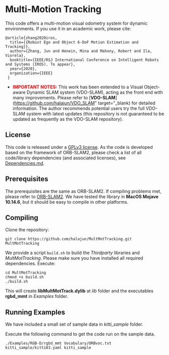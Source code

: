 # Multi-Motion Tracking #

This code offers a multi-motion visual odometry system for dynamic environments. If you use it in an academic work, please cite:

    @article{zhang2020iros,
      title={{Robust Ego and Object 6-DoF Motion Estimation and Tracking}},
      author={Zhang, Jun and Henein, Mina and Mahony, Robert and Ila, Viorela},
      booktitle={IEEE/RSJ International Conference on Intelligent Robots and Systems (IROS). To appear},
      year={2020},
      organization={IEEE}
     }

* <b><span style="color:red">IMPORTANT NOTES:</span></b> This work has been extended to a Visual Object-aware Dynamic SLAM system (VDO-SLAM), acting as the front end with many improvements. Please refer to [<b>VDO-SLAM</b>](https://github.com/halajun/VDO_SLAM" target="_blank) for detailed information. The author recommends potential users try the full VDO-SLAM system with latest updates (this repository is not guaranteed to be updated as frequently as the VDO-SLAM repository).


## License

 This code is released under a [GPLv3 license](https://github.com/halajun/MultMotTracking/blob/master/License-gpl.txt). As the code is developed based on the framework of ORB-SLAM2, please check a list of all code/library dependencies (and associated licenses), see [Dependencies.md](https://github.com/halajun/MultMotTracking/blob/master/Dependencies.md).

## Prerequisites

 The prerequisites are the same as ORB-SLAM2. If compiling problems met, please refer to [ORB-SLAM2](https://github.com/raulmur/ORB_SLAM2).
 We have tested the library in **MacOS Mojave 10.14.6**, but it should be easy to compile in other platforms.

## Compiling

 Clone the repository:
 ```
 git clone https://github.com/halajun/MultMotTracking.git MultMotTracking
 ```

We provide a script `build.sh` to build the *Thirdparty* libraries and *MultMotTracking*. Please make sure you have installed all required dependencies. Execute:
```
cd MultMotTracking
chmod +x build.sh
./build.sh
```

This will create **libMultMotTrack.dylib**  at *lib* folder and the executables **rgbd_mmt** in *Examples* folder.

## Running Examples

We have included a small set of sample data in *kitti_sample* folder.

Execute the following command to get the code run on the sample data.
```
./Examples/RGB-D/rgbd_mmt Vocabulary/ORBvoc.txt kitti_sample/kitti03.yaml kitti_sample
```





